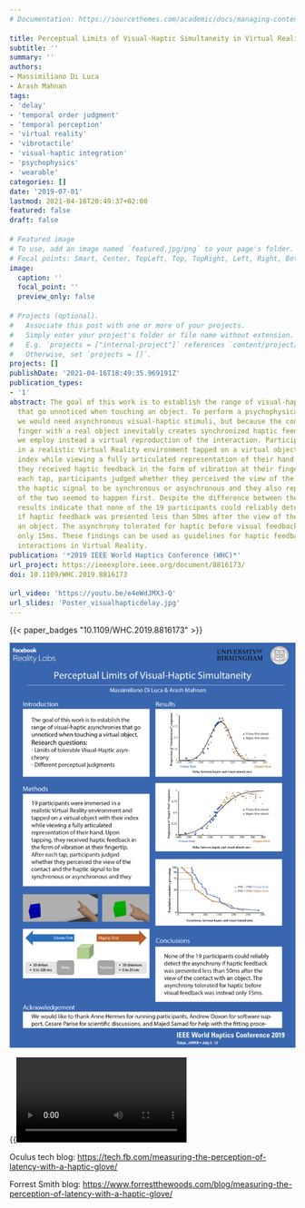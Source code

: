 ```yaml
---
# Documentation: https://sourcethemes.com/academic/docs/managing-content/

title: Perceptual Limits of Visual-Haptic Simultaneity in Virtual Reality Interactions
subtitle: ''
summary: ''
authors:
- Massimiliano Di Luca
- Arash Mahnan
tags:
- 'delay'
- 'temporal order judgment'
- 'temporal perception'
- 'virtual reality'
- 'vibrotactile'
- 'visual-haptic integration'
- 'psychophysics'
- 'wearable'
categories: []
date: '2019-07-01'
lastmod: 2021-04-16T20:49:37+02:00
featured: false
draft: false

# Featured image
# To use, add an image named `featured.jpg/png` to your page's folder.
# Focal points: Smart, Center, TopLeft, Top, TopRight, Left, Right, BottomLeft, Bottom, BottomRight.
image:
  caption: ''
  focal_point: ''
  preview_only: false

# Projects (optional).
#   Associate this post with one or more of your projects.
#   Simply enter your project's folder or file name without extension.
#   E.g. `projects = ["internal-project"]` references `content/project/deep-learning/index.md`.
#   Otherwise, set `projects = []`.
projects: []
publishDate: '2021-04-16T18:49:35.969191Z'
publication_types:
- '1'
abstract: The goal of this work is to establish the range of visual-haptic asynchronies
  that go unnoticed when touching an object. To perform a psychophysical study, however,
  we would need asynchronous visual-haptic stimuli, but because the contact of the
  finger with a real object inevitably creates synchronized haptic feedback, here
  we employ instead a virtual reproduction of the interaction. Participants immersed
  in a realistic Virtual Reality environment tapped on a virtual object with their
  index while viewing a fully articulated representation of their hand. Upon tapping,
  they received haptic feedback in the form of vibration at their fingertip. After
  each tap, participants judged whether they perceived the view of the contact and
  the haptic signal to be synchronous or asynchronous and they also reported which
  of the two seemed to happen first. Despite the difference between the two judgments,
  results indicate that none of the 19 participants could reliably detect the asynchrony
  if haptic feedback was presented less than 50ms after the view of the contact with
  an object. The asynchrony tolerated for haptic before visual feedback was instead
  only 15ms. These findings can be used as guidelines for haptic feedback in hand-based
  interactions in Virtual Reality.
publication: '*2019 IEEE World Haptics Conference (WHC)*'
url_project: https://ieeexplore.ieee.org/document/8816173/
doi: 10.1109/WHC.2019.8816173

url_video: 'https://youtu.be/e4eWdJMX3-Q'
url_slides: 'Poster_visualhapticdelay.jpg'
---
```

{{< paper_badges "10.1109/WHC.2019.8816173" >}}

<img src="Poster_visualhapticdelay.jpg" alt="poster" class="img-responsive">

{{<video src="WHC 2019 - 1147.mp4">}}

Oculus tech blog: <a href="https://tech.fb.com/measuring-the-perception-of-latency-with-a-haptic-glove/">https://tech.fb.com/measuring-the-perception-of-latency-with-a-haptic-glove/</a>


Forrest Smith blog: <a href="https://www.forrestthewoods.com/blog/measuring-the-perception-of-latency-with-a-haptic-glove/">https://www.forrestthewoods.com/blog/measuring-the-perception-of-latency-with-a-haptic-glove/</a>
